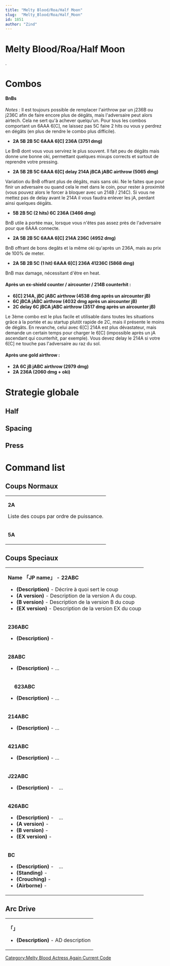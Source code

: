 ```yaml
---
title: "Melty Blood/Roa/Half Moon"
slug:  "Melty_Blood/Roa/Half_Moon"
id: 1851
author: "Zind"
---
```


# Melty Blood/Roa/Half Moon

.

# Combos

#### BnBs

*Notes :* Il est toujours possible de remplacer l'airthrow par un j236B
ou j236C afin de faire encore plus de dégâts, mais l'adversaire peut
alors airtech. Cela ne sert qu'à achever quelqu'un. Pour tous les combos
comportant un 6AAA 6\[C\], ne laissez pas 5C faire 2 hits ou vous y
perdrez en dégâts (en plus de rendre le combo plus difficile).

- **2A 5B 2B 5C 6AAA 6\[C\] 236A (3751 dmg)**

  
Le BnB dont vous vous servirez le plus souvent. Il fait peu de dégâts
mais donne une bonne oki, permettant quelques mixups corrects et surtout
de reprendre votre pressing.

- **2A 5B 2B 5C 6AAA 6\[C\] delay 214A jBCA jABC airthrow (5065 dmg)**

  
Variation du BnB offrant plus de dégâts, mais sans oki. Ne le faites que
pour finir un adversaire ou quand cela le met dans le coin, pour rester
à proximité (vous pouvez alors le forcer à bloquer avec un 214B / 214C).
Si vous ne mettez pas de delay avant le 214A il vous faudra enlever les
jA, perdant ainsi quelques dégâts.

- **5B 2B 5C (2 hits) 6C 236A (3466 dmg)**

  
BnB utile à portée max, lorsque vous n'êtes pas assez près de
l'adversaire pour que 6AAA connecte.

- **2A 5B 2B 5C 6AAA 6\[C\] 214A 236C (4952 dmg)**

  
BnB offrant de bons degâts et la même oki qu'après un 236A, mais au prix
de 100% de meter.

- **2A 5B 2B 5C (1 hit) 6AAA 6\[C\] 236A 41236C (5868 dmg)**

  
BnB max damage, nécessitant d'être en heat.

#### Après un ex-shield counter / aircounter / 214B counterhit :

- **6\[C\] 214A, jBC jABC airthrow (4538 dmg après un aircounter jB)**
- **6C jBCA jABC airthrow (4032 dmg après un aircounter jB)**
- **2C delay 6C jBCA jABC airthrow (3517 dmg après un aircounter jB)**

Le 3ème combo est le plus facile et utilisable dans toutes les
situations grâce à la portée et au startup plutôt rapide de 2C, mais il
présente le moins de dégâts. En revanche, celui avec 6\[C\] 214A est
plus dévastateur, mais demande un certain temps pour charger le 6\[C\]
(impossible après un jA ascendant qui counterhit, par exemple). Vous
devez delay le 214A si votre 6\[C\] ne touche pas l'adversaire au raz du
sol.

#### Après une gold airthrow :

- **2A 6C jB jABC airthrow (2979 dmg)**
- **2A 236A (2060 dmg + oki)**

# Strategie globale

## Half

## Spacing

## Press

# Command list

## Coups Normaux

<table>
<tbody>
<tr class="odd">
<td><p><strong>2A</strong></p>
<p>Liste des coups par ordre de puissance.</p></td>
</tr>
<tr class="even">
<td><p><strong>5A</strong></p></td>
</tr>
</tbody>
</table>

## Coups Speciaux

<table>
<tbody>
<tr class="odd">
<td><p><strong>Name 「JP name」 - 22ABC</strong></p>
<ul>
<li><strong>(Description)</strong> - Décrire à quoi sert le coup</li>
<li><strong>(A version)</strong> - Description de la version A du
coup.</li>
<li><strong>(B version)</strong> - Description de la version B du
coup</li>
<li><strong>(EX version)</strong> - Description de la version EX du
coup</li>
</ul></td>
</tr>
<tr class="even">
<td><p><strong>236ABC</strong></p>
<ul>
<li><strong>(Description)</strong> -</li>
</ul></td>
</tr>
<tr class="odd">
<td><p><strong>28ABC</strong></p>
<ul>
<li><strong>(Description)</strong> - ...</li>
</ul></td>
</tr>
<tr class="even">
<td><p><strong>　 623ABC</strong></p>
<ul>
<li><strong>(Description)</strong> - ...</li>
</ul></td>
</tr>
<tr class="odd">
<td><p><strong>214ABC</strong></p>
<ul>
<li><strong>(Description)</strong> - ...</li>
</ul></td>
</tr>
<tr class="even">
<td><p><strong>421ABC</strong></p>
<ul>
<li><strong>(Description)</strong> - ...</li>
</ul></td>
</tr>
<tr class="odd">
<td><p><strong>J22ABC</strong></p>
<ul>
<li><strong>(Description)</strong> -　...</li>
</ul></td>
</tr>
<tr class="even">
<td><p><strong>426ABC</strong></p>
<ul>
<li><strong>(Description)</strong> -　...</li>
<li><strong>(A version)</strong> -</li>
<li><strong>(B version)</strong> -</li>
<li><strong>(EX version)</strong> -</li>
</ul></td>
</tr>
<tr class="odd">
<td><p><strong>BC</strong></p>
<ul>
<li><strong>(Description)</strong> -　...</li>
<li><strong>(Standing)</strong> -</li>
<li><strong>(Crouching)</strong> -</li>
<li><strong>(Airborne)</strong> -</li>
</ul></td>
</tr>
</tbody>
</table>

## Arc Drive

<table>
<tbody>
<tr class="odd">
<td><p><strong>「」</strong></p>
<ul>
<li><strong>(Description)</strong> - AD description</li>
</ul></td>
</tr>
</tbody>
</table>

[Category:Melty Blood Actress Again Current
Code](Category:Melty_Blood_Actress_Again_Current_Code "wikilink")
